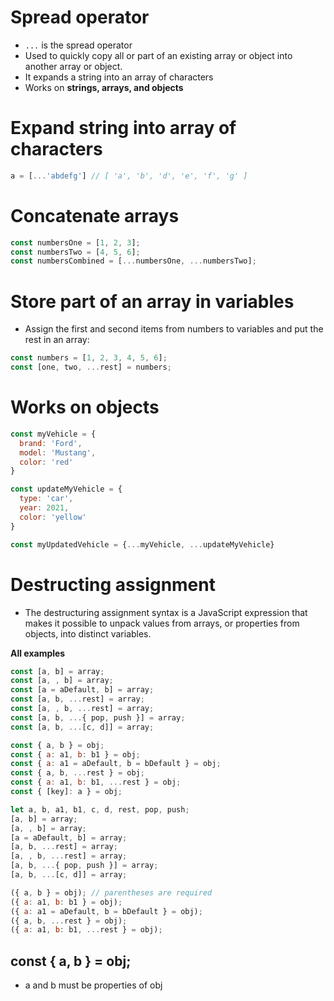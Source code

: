 
# Spread operator
* `...` is the spread operator
* Used to quickly copy all or part of an existing array or object into another array or object.
* It expands a string into an array of characters
* Works on **strings, arrays, and objects**



# Expand string into array of characters
```javascript
a = [...'abdefg'] // [ 'a', 'b', 'd', 'e', 'f', 'g' ]
```

# Concatenate arrays
```javascript
const numbersOne = [1, 2, 3];
const numbersTwo = [4, 5, 6];
const numbersCombined = [...numbersOne, ...numbersTwo];
```

# Store part of an array in variables
* Assign the first and second items from numbers to variables and put the rest in an array:
```javascript
const numbers = [1, 2, 3, 4, 5, 6];
const [one, two, ...rest] = numbers;
```

# Works on objects
```javascript
const myVehicle = {
  brand: 'Ford',
  model: 'Mustang',
  color: 'red'
}

const updateMyVehicle = {
  type: 'car',
  year: 2021, 
  color: 'yellow'
}

const myUpdatedVehicle = {...myVehicle, ...updateMyVehicle}
```


# Destructing assignment
* The destructuring assignment syntax is a JavaScript expression that makes it
  possible to unpack values from arrays, or properties from objects, into
  distinct variables.

**All examples**
```javascript
const [a, b] = array;
const [a, , b] = array;
const [a = aDefault, b] = array;
const [a, b, ...rest] = array;
const [a, , b, ...rest] = array;
const [a, b, ...{ pop, push }] = array;
const [a, b, ...[c, d]] = array;

const { a, b } = obj;
const { a: a1, b: b1 } = obj;
const { a: a1 = aDefault, b = bDefault } = obj;
const { a, b, ...rest } = obj;
const { a: a1, b: b1, ...rest } = obj;
const { [key]: a } = obj;

let a, b, a1, b1, c, d, rest, pop, push;
[a, b] = array;
[a, , b] = array;
[a = aDefault, b] = array;
[a, b, ...rest] = array;
[a, , b, ...rest] = array;
[a, b, ...{ pop, push }] = array;
[a, b, ...[c, d]] = array;

({ a, b } = obj); // parentheses are required
({ a: a1, b: b1 } = obj);
({ a: a1 = aDefault, b = bDefault } = obj);
({ a, b, ...rest } = obj);
({ a: a1, b: b1, ...rest } = obj);

```

## const { a, b } = obj;
* a and b must be properties of obj
